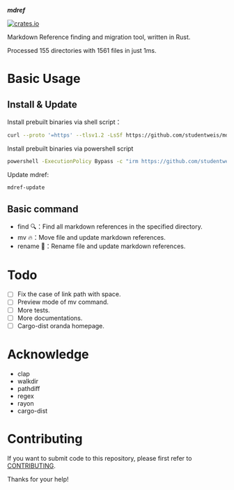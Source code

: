 **_mdref_**

[![crates.io](https://img.shields.io/crates/v/mdref.svg)](https://crates.io/crates/mdref)

Markdown Reference finding and migration tool, written in Rust.

Processed 155 directories with 1561 files in just 1ms.

# Basic Usage

## Install & Update

Install prebuilt binaries via shell script：

```sh
curl --proto '=https' --tlsv1.2 -LsSf https://github.com/studentweis/mdref/releases/download/0.3.0/mdref-installer.sh | sh
```

Install prebuilt binaries via powershell script

```sh
powershell -ExecutionPolicy Bypass -c "irm https://github.com/studentweis/mdref/releases/download/0.3.0/mdref-installer.ps1 | iex"
```

Update mdref:

```sh
mdref-update
```

## Basic command

- find 🔍：Find all markdown references in the specified directory.
- mv 🔥：Move file and update markdown references.
- rename 🔄：Rename file and update markdown references.

# Todo

- [ ] Fix the case of link path with space.
- [ ] Preview mode of mv command.
- [ ] More tests.
- [ ] More documentations.
- [ ] Cargo-dist oranda homepage.

# Acknowledge

- clap
- walkdir
- pathdiff
- regex
- rayon
- cargo-dist

# Contributing

If you want to submit code to this repository, please first refer to [CONTRIBUTING](./CONTRIBUTING).

Thanks for your help!
